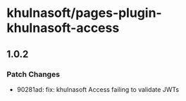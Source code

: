 # khulnasoft/pages-plugin-khulnasoft-access

## 1.0.2

### Patch Changes

- 90281ad: fix: khulnasoft Access failing to validate JWTs
